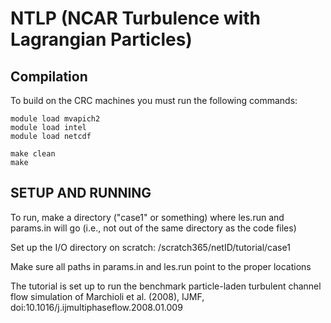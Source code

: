 # NTLP (NCAR Turbulence with Lagrangian Particles)

## Compilation
To build on the CRC machines you must run the following commands:
```
module load mvapich2
module load intel
module load netcdf

make clean
make
```

## SETUP AND RUNNING
To run, make a directory ("case1" or something) where les.run and params.in will go (i.e., not out of the same directory as the code files)

Set up the I/O directory on scratch: /scratch365/netID/tutorial/case1

Make sure all paths in params.in and les.run point to the proper locations

The tutorial is set up to run the benchmark particle-laden turbulent channel flow simulation of Marchioli et al. (2008), IJMF, doi:10.1016/j.ijmultiphaseflow.2008.01.009

